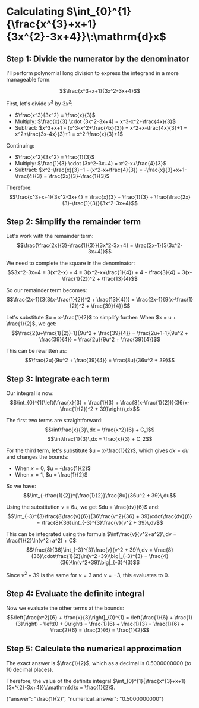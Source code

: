 # Calculating $\int_{0}^{1}{\frac{x^{3}+x+1}{3x^{2}-3x+4}}\:\mathrm{d}x$

## Step 1: Divide the numerator by the denominator

I'll perform polynomial long division to express the integrand in a more manageable form.

$$\frac{x^3+x+1}{3x^2-3x+4}$$

First, let's divide $x^3$ by $3x^2$:
- $\frac{x^3}{3x^2} = \frac{x}{3}$
- Multiply: $\frac{x}{3} \cdot (3x^2-3x+4) = x^3-x^2+\frac{4x}{3}$
- Subtract: $x^3+x+1 - (x^3-x^2+\frac{4x}{3}) = x^2+x-\frac{4x}{3}+1 = x^2+\frac{3x-4x}{3}+1 = x^2-\frac{x}{3}+1$

Continuing:
- $\frac{x^2}{3x^2} = \frac{1}{3}$
- Multiply: $\frac{1}{3} \cdot (3x^2-3x+4) = x^2-x+\frac{4}{3}$
- Subtract: $x^2-\frac{x}{3}+1 - (x^2-x+\frac{4}{3}) = -\frac{x}{3}+x+1-\frac{4}{3} = \frac{2x}{3}-\frac{1}{3}$

Therefore:
$$\frac{x^3+x+1}{3x^2-3x+4} = \frac{x}{3} + \frac{1}{3} + \frac{\frac{2x}{3}-\frac{1}{3}}{3x^2-3x+4}$$

## Step 2: Simplify the remainder term

Let's work with the remainder term:
$$\frac{\frac{2x}{3}-\frac{1}{3}}{3x^2-3x+4} = \frac{2x-1}{3(3x^2-3x+4)}$$

We need to complete the square in the denominator:
$$3x^2-3x+4 = 3(x^2-x) + 4 = 3(x^2-x+\frac{1}{4}) + 4 - \frac{3}{4} = 3(x-\frac{1}{2})^2 + \frac{13}{4}$$

So our remainder term becomes:
$$\frac{2x-1}{3(3(x-\frac{1}{2})^2 + \frac{13}{4})} = \frac{2x-1}{9(x-\frac{1}{2})^2 + \frac{39}{4}}$$

Let's substitute $u = x-\frac{1}{2}$ to simplify further:
When $x = u + \frac{1}{2}$, we get:
$$\frac{2(u+\frac{1}{2})-1}{9u^2 + \frac{39}{4}} = \frac{2u+1-1}{9u^2 + \frac{39}{4}} = \frac{2u}{9u^2 + \frac{39}{4}}$$

This can be rewritten as:
$$\frac{2u}{9u^2 + \frac{39}{4}} = \frac{8u}{36u^2 + 39}$$

## Step 3: Integrate each term

Our integral is now:
$$\int_{0}^{1}\left(\frac{x}{3} + \frac{1}{3} + \frac{8(x-\frac{1}{2})}{36(x-\frac{1}{2})^2 + 39}\right)\,dx$$

The first two terms are straightforward:
$$\int\frac{x}{3}\,dx = \frac{x^2}{6} + C_1$$
$$\int\frac{1}{3}\,dx = \frac{x}{3} + C_2$$

For the third term, let's substitute $u = x-\frac{1}{2}$, which gives $dx = du$ and changes the bounds:
- When $x = 0$, $u = -\frac{1}{2}$
- When $x = 1$, $u = \frac{1}{2}$

So we have:
$$\int_{-\frac{1}{2}}^{\frac{1}{2}}\frac{8u}{36u^2 + 39}\,du$$

Using the substitution $v = 6u$, we get $du = \frac{dv}{6}$ and:
$$\int_{-3}^{3}\frac{8\frac{v}{6}}{36\frac{v^2}{36} + 39}\cdot\frac{dv}{6} = \frac{8}{36}\int_{-3}^{3}\frac{v}{v^2 + 39}\,dv$$

This can be integrated using the formula $\int\frac{v}{v^2+a^2}\,dv = \frac{1}{2}\ln(v^2+a^2) + C$:
$$\frac{8}{36}\int_{-3}^{3}\frac{v}{v^2 + 39}\,dv = \frac{8}{36}\cdot\frac{1}{2}\ln(v^2+39)\big|_{-3}^{3} = \frac{4}{36}\ln(v^2+39)\big|_{-3}^{3}$$

Since $v^2+39$ is the same for $v = 3$ and $v = -3$, this evaluates to 0.

## Step 4: Evaluate the definite integral

Now we evaluate the other terms at the bounds:
$$\left[\frac{x^2}{6} + \frac{x}{3}\right]_{0}^{1} = \left(\frac{1}{6} + \frac{1}{3}\right) - \left(0 + 0\right) = \frac{1}{6} + \frac{1}{3} = \frac{1}{6} + \frac{2}{6} = \frac{3}{6} = \frac{1}{2}$$

## Step 5: Calculate the numerical approximation

The exact answer is $\frac{1}{2}$, which as a decimal is 0.5000000000 (to 10 decimal places).

Therefore, the value of the definite integral $\int_{0}^{1}{\frac{x^{3}+x+1}{3x^{2}-3x+4}}\:\mathrm{d}x = \frac{1}{2}$.

{"answer": "\\frac{1}{2}", "numerical_answer": "0.5000000000"}